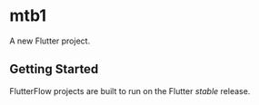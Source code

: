 # mtb1

A new Flutter project.

## Getting Started

FlutterFlow projects are built to run on the Flutter _stable_ release.
